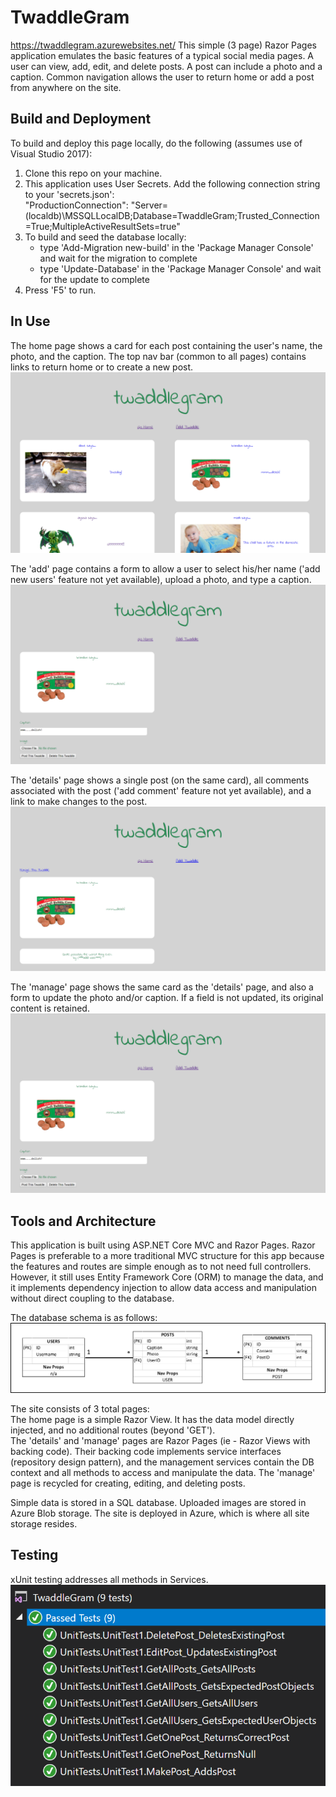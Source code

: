 # TwaddleGram
https://twaddlegram.azurewebsites.net/
This simple (3 page) Razor Pages application emulates the basic features of a typical social media pages. A user can view, add, edit, and delete posts. A post can include a photo and a caption. Common navigation allows the user to return home or add a post from anywhere on the site.

## Build and Deployment
To build and deploy this page locally, do the following (assumes use of Visual Studio 2017):
 1. Clone this repo on your machine.
 2. This application uses User Secrets. Add the following connection string to your 'secrets.json':  
     "ProductionConnection": "Server=(localdb)\\MSSQLLocalDB;Database=TwaddleGram;Trusted_Connection=True;MultipleActiveResultSets=true"  
 3. To build and seed the database locally:
     - type 'Add-Migration new-build' in the 'Package Manager Console' and wait for the migration to complete
     - type 'Update-Database' in the 'Package Manager Console' and wait for the update to complete
 4.  Press 'F5' to run.

## In Use
The home page shows a card for each post containing the user's name, the photo, and the caption. The top nav bar (common to all pages) contains links to return home or to create a new post.
![home view](assets/home-view.PNG)

The 'add' page contains a form to allow a user to select his/her name ('add new users' feature not yet available), upload a photo, and type a caption.
![add view](assets/manage-view.PNG)

The 'details' page shows a single post (on the same card), all comments associated with the post ('add comment' feature not yet available), and a link to make changes to the post.
![details view](assets/details-view.PNG)

The 'manage' page shows the same card as the 'details' page, and also a form to update the photo and/or caption. If a field is not updated, its original content is retained.
![manage view](assets/manage-view.PNG)

## Tools and Architecture
This application is built using ASP.NET Core MVC and Razor Pages. Razor Pages is preferable to a more traditional MVC structure for this app because the features and routes are simple enough as to not need full controllers. However, it still uses Entity Framework Core (ORM) to manage the data, and it implements dependency injection to allow data access and manipulation without direct coupling to the database.

The database schema is as follows:
![DB schema](assets/db-schema.PNG)

The site consists of 3 total pages:  
The home page is a simple Razor View. It has the data model directly injected, and no additional routes (beyond 'GET').  
The 'details' and 'manage' pages are Razor Pages (ie - Razor Views with backing code). Their backing code implements service interfaces (repository design pattern), and the management services contain the DB context and all methods to access and manipulate the data. The 'manage' page is recycled for creating, editing, and deleting posts.

Simple data is stored in a SQL database. Uploaded images are stored in Azure Blob storage. The site is deployed in Azure, which is where all site storage resides.

## Testing
xUnit testing addresses all methods in Services.
![unit tests](assets/unit-tests.PNG)

